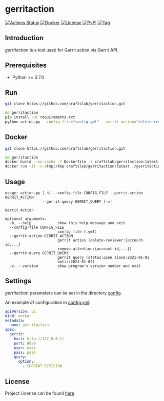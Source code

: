 # gerritaction

[![Actions Status](https://github.com/craftslab/gerritaction/workflows/CI/badge.svg?branch=master&event=push)](https://github.com/craftslab/gerritaction/actions?query=workflow%3ACI)
[![Docker](https://img.shields.io/docker/pulls/craftslab/gerritaction)](https://hub.docker.com/r/craftslab/gerritaction)
[![License](https://img.shields.io/github/license/craftslab/gerritaction.svg?color=brightgreen)](https://github.com/craftslab/gerritaction/blob/master/LICENSE)
[![PyPI](https://img.shields.io/pypi/v/gerritaction.svg?color=brightgreen)](https://pypi.org/project/gerritaction)
[![Tag](https://img.shields.io/github/tag/craftslab/gerritaction.svg?color=brightgreen)](https://github.com/craftslab/gerritaction/tags)



## Introduction

*gerritaction* is a tool used for Gerrit action via Gerrit API.



## Prerequisites

- Python >= 3.7.0



## Run

```bash
git clone https://github.com/craftslab/gerritaction.git

cd gerritaction
pip install -Ur requirements.txt
python action.py --config-file="config.yml" --gerrit-action="delete-reviewer:{account-id,...}" --gerrit-query="since:2021-01-01 until:2021-01-02"
```



## Docker

```bash
git clone https://github.com/craftslab/gerritaction.git

cd gerritaction
docker build --no-cache -f Dockerfile -t craftslab/gerritaction:latest .
docker run -it -v /tmp:/tmp craftslab/gerritaction:latest ./gerritaction --config-file="config.yml" --gerrit-action="delete-reviewer:{account-id,...}" --gerrit-query="since:2021-01-01 until:2021-01-02"
```



## Usage

```
usage: action.py [-h] --config-file CONFIG_FILE --gerrit-action GERRIT_ACTION
                 --gerrit-query GERRIT_QUERY [-v]

Gerrit Action

optional arguments:
  -h, --help            show this help message and exit
  --config-file CONFIG_FILE
                        config file (.yml)
  --gerrit-action GERRIT_ACTION
                        gerrit action (delete-reviewer:{account-id,...}
                        remove-attention:{account-id,...})
  --gerrit-query GERRIT_QUERY
                        gerrit query (status:open since:2021-01-01
                        until:2021-01-02)
  -v, --version         show program's version number and exit
```



## Settings

*gerritaction* parameters can be set in the directory [config](https://github.com/craftslab/gerritaction/blob/master/gerritaction/config).

An example of configuration in [config.yml](https://github.com/craftslab/gerritaction/blob/master/gerritaction/config/config.yml):

```yaml
apiVersion: v1
kind: worker
metadata:
  name: gerritaction
spec:
  gerrit:
    host: http://127.0.0.1/
    port: 8080
    user: user
    pass: pass
    query:
      option:
        - CURRENT_REVISION
```



## License

Project License can be found [here](LICENSE).
